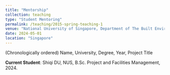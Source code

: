 ```yaml
---
title: "Mentorship"
collection: teaching
type: "Student Mentoring"
permalink: /teaching/2015-spring-teaching-1
venue: "National University of Singapore, Department of The Built Environment"
date: 2024-05-01
location: "Singapore"
---
```

(Chronologically ordered) Name, University, Degree, Year, Project Title


**Current Student**:
Shiqi DU, NUS, B.Sc. Project and Facilities Management, 2024.

